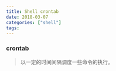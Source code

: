 ```yaml
---
title: Shell crontab
date: 2018-03-07
categories: ["shell"]
tags:
---
```


### crontab

> 以一定的时间间隔调度一些命令的执行。

